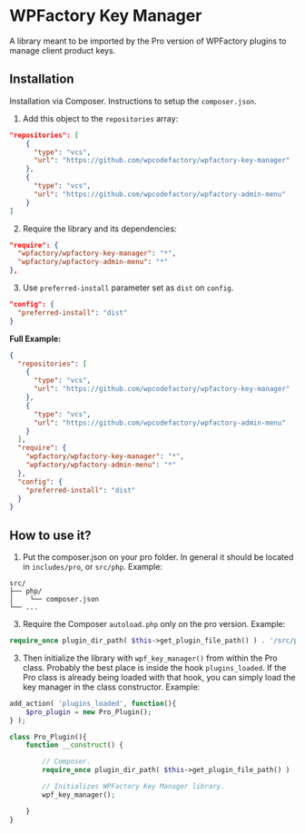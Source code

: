 # WPFactory Key Manager

A library meant to be imported by the Pro version of WPFactory plugins to manage client product keys.

## Installation

Installation via Composer. Instructions to setup the `composer.json`.

1. Add this object to the `repositories` array:

```json
"repositories": [    
    {
      "type": "vcs",
      "url": "https://github.com/wpcodefactory/wpfactory-key-manager"
    },
    {
      "type": "vcs",
      "url": "https://github.com/wpcodefactory/wpfactory-admin-menu"
    }
]
```

2. Require the library and its dependencies:

```json
"require": {
  "wpfactory/wpfactory-key-manager": "*",    
  "wpfactory/wpfactory-admin-menu": "*"
},
```

3. Use `preferred-install` parameter set as `dist` on `config`.

```json
"config": {
  "preferred-install": "dist"
}
```

**Full Example:**

```json
{
  "repositories": [    
    {
      "type": "vcs",
      "url": "https://github.com/wpcodefactory/wpfactory-key-manager"
    },
    {
      "type": "vcs",
      "url": "https://github.com/wpcodefactory/wpfactory-admin-menu"
    }
  ],
  "require": {    
    "wpfactory/wpfactory-key-manager": "*",
    "wpfactory/wpfactory-admin-menu": "*"
  },
  "config": {
    "preferred-install": "dist"
  }
}
```

## How to use it?
1. Put the composer.json on your pro folder. In general it should be located in `includes/pro`, or `src/php`. Example:
```
src/
├── php/
│    └── composer.json
└── ...
```

3. Require the Composer `autoload.php` only on the pro version. Example:
```php
require_once plugin_dir_path( $this->get_plugin_file_path() ) . '/src/php/pro/vendor/autoload.php';
```

3. Then initialize the library with `wpf_key_manager()` from within the Pro class. Probably the best place is inside the hook `plugins_loaded`. If the Pro class is already being loaded with that hook, you can simply load the key manager in the class constructor. Example:

```php
add_action( 'plugins_loaded', function(){
    $pro_plugin = new Pro_Plugin();
} );
```

```php
class Pro_Plugin(){
    function __construct() {

        // Composer.
        require_once plugin_dir_path( $this->get_plugin_file_path() ) . '/src/php/pro/vendor/autoload.php';

        // Initializes WPFactory Key Manager library.
        wpf_key_manager();

    }
}
```
